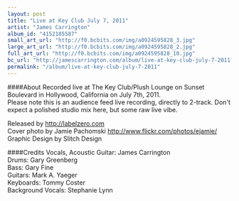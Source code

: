```yaml
---
layout: post
title: "Live at Key Club July 7, 2011"
artist: "James Carrington"
album_id: "4152185587"
small_art_url: "http://f0.bcbits.com/img/a0924595828_3.jpg"
large_art_url: "http://f0.bcbits.com/img/a0924595828_2.jpg"
full_art_url: "http://f0.bcbits.com/img/a0924595828_10.jpg"
bc_url: "http://jamescarrington.com/album/live-at-key-club-july-7-2011?pk=170"
permalink: "/album/live-at-key-club-july-7-2011"
---
```

####About
Recorded live at The Key Club/Plush Lounge on Sunset Boulevard in Hollywood, California on July 7th, 2011.  
Please note this is an audience feed live recording, directly to 2-track. Don't expect a polished studio mix here, but some raw live vibe.  
  
Released by http://labelzero.com  
Cover photo by Jamie Pachomski http://www.flickr.com/photos/ejamie/  
Graphic Design by Slitch Design

####Credits
Vocals, Acoustic Guitar: James Carrington  
Drums: Gary Greenberg  
Bass: Gary Fine  
Guitars: Mark A. Yaeger  
Keyboards: Tommy Coster  
Background Vocals: Stephanie Lynn

